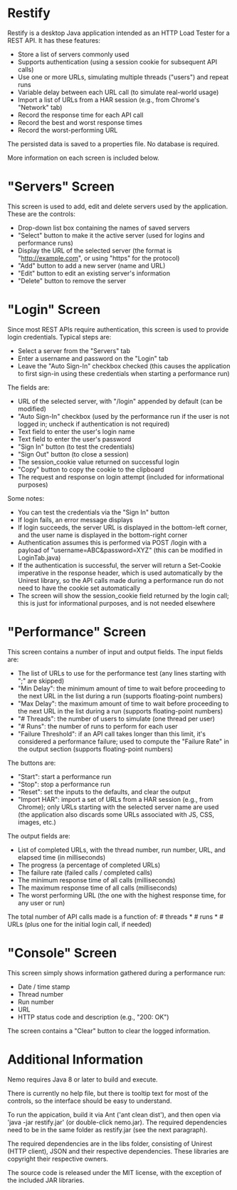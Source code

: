 # Restify
Restify is a desktop Java application intended as an HTTP Load Tester for a REST API.  It has these features:

* Store a list of servers commonly used
* Supports authentication (using a session cookie for subsequent API calls)
* Use one or more URLs, simulating multiple threads ("users") and repeat runs
* Variable delay between each URL call (to simulate real-world usage)
* Import a list of URLs from a HAR session (e.g., from Chrome's "Network" tab)
* Record the response time for each API call
* Record the best and worst response times
* Record the worst-performing URL

The persisted data is saved to a properties file.  No database is required.

More information on each screen is included below.

# "Servers" Screen

This screen is used to add, edit and delete servers used by the application.  These are the controls:

* Drop-down list box containing the names of saved servers
* "Select" button to make it the active server (used for logins and performance runs)
* Display the URL of the selected server (the format is "http://example.com", or using "https" for the protocol)
* "Add" button to add a new server (name and URL)
* "Edit" button to edit an existing server's information
* "Delete" button to remove the server

# "Login" Screen

Since most REST APIs require authentication, this screen is used to provide login credentials.
Typical steps are:

* Select a server from the "Servers" tab
* Enter a username and password on the "Login" tab
* Leave the "Auto Sign-In" checkbox checked (this causes the application to first sign-in
  using these credentials when starting a performance run)

The fields are:

* URL of the selected server, with "/login" appended by default (can be modified)
* "Auto Sign-In" checkbox (used by the performance run if the user is not logged in; uncheck
if authentication is not required)
* Text field to enter the user's login name
* Text field to enter the user's password
* "Sign In" button (to test the credentials)
* "Sign Out" button (to close a session)
* The session_cookie value returned on successful login
* "Copy" button to copy the cookie to the clipboard
* The request and response on login attempt (included for informational purposes)

Some notes:

* You can test the credentials via the "Sign In" button
* If login fails, an error message displays
* If login succeeds, the server URL is displayed in the bottom-left corner, and the user
name is displayed in the bottom-right corner
* Authentication assumes this is performed via POST <server>/login with a
  payload of "username=ABC&password=XYZ" (this can be modified in LoginTab.java)
* If the authentication is successful, the server will return a Set-Cookie imperative in
  the response header, which is used automatically by the Unirest library, so the API
  calls made during a performance run do not need to have the cookie set automatically
* The screen will show the session_cookie field returned by the login call; this is just
  for informational purposes, and is not needed elsewhere

# "Performance" Screen

This screen contains a number of input and output fields.  The input fields are:

* The list of URLs to use for the performance test (any lines starting with ";" are skipped)
* "Min Delay": the minimum amount of time to wait before proceeding to the next URL in the list during a run
  (supports floating-point numbers)
* "Max Delay": the maximum amount of time to wait before proceeding to the next URL in the list during a run
  (supports floating-point numbers)
* "# Threads": the number of users to simulate (one thread per user)
* "# Runs": the number of runs to perform for each user
* "Failure Threshold": if an API call takes longer than this limit, it's considered a performance failure;
  used to compute the "Failure Rate" in the output section (supports floating-point numbers)

The buttons are:

* "Start": start a performance run
* "Stop": stop a performance run
* "Reset": set the inputs to the defaults, and clear the output
* "Import HAR": import a set of URLs from a HAR session (e.g., from Chrome); only URLs starting with
  the selected server name are used (the application also discards some URLs associated with JS,
  CSS, images, etc.)

The output fields are:

* List of completed URLs, with the thread number, run number, URL, and elapsed time (in milliseconds)
* The progress (a percentage of completed URLs)
* The failure rate (failed calls / completed calls)
* The minimum response time of all calls (milliseconds)
* The maximum response time of all calls (milliseconds)
* The worst performing URL (the one with the highest response time, for any user or run)

The total number of API calls made is a function of: # threads * # runs * # URLs (plus one for the initial login call, if needed)

# "Console" Screen

This screen simply shows information gathered during a performance run:

* Date / time stamp
* Thread number
* Run number
* URL
* HTTP status code and description (e.g., "200: OK")

The screen contains a "Clear" button to clear the logged information.

# Additional Information

Nemo requires Java 8 or later to build and execute.

There is currently no help file, but there is tooltip text for most of the controls, so the interface should be easy to understand.

To run the appication, build it via Ant ('ant clean dist'), and then open via 'java -jar restify.jar' (or double-click nemo.jar).
The required dependencies need to be in the same folder as restify.jar (see the next paragraph).

The required dependencies are in the libs folder, consisting of Unirest (HTTP client), JSON and their respective dependencies.
These libraries are copyright their respective owners.

The source code is released under the MIT license, with the exception of the included JAR libraries.
